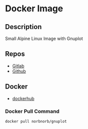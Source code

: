 # Docker Image

## Description
Small Alpine Linux Image with Gnuplot

## Repos
* [Gitlab](https://gitlab.norbert-ruehl.de/nruehl/docker-gnuplot.git)
* [Github](https://github.com/norbekaiser/docker-gnuplot.git)

## Docker
* [dockerhub](https://hub.docker.com/r/norbnorb/gnuplot)


### Docker Pull Command
```docker pull norbnorb/gnuplot```